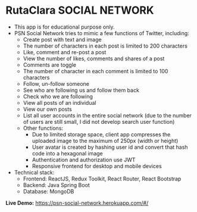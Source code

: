 # RutaClara SOCIAL NETWORK

- This app is for educational purpose only.
- PSN Social Network tries to mimic a few functions of Twitter, including:
  - Create post with text and image
  - The number of characters in each post is limited to 200 characters
  - Like, comment and re-post a post
  - View the number of likes, comments and shares of a post
  - Comments are toggle
  - The number of character in each comment is limited to 100 characters
  - Follow, un-follow someone
  - See who are following us and follow them back
  - Check who we are following
  - View all posts of an individual
  - View our own posts
  - List all user accounts in the entire social network (due to the number of users are still small, I did not develop search user function)
  - Other functions:
    - Due to limited storage space, client app compresses the uploaded image to the maximum of 250px (width or height)
    - User avatar is created by hashing user id and convert that hash code into a hexagonal image
    - Authentication and authorization use JWT
    - Responsive frontend for desktop and mobile devices
- Technical stack:
  - Frontend: ReactJS, Redux Toolkit, React Router, React Bootstrap
  - Backend: Java Spring Boot
  - Database: MongoDB

**Live Demo:**
https://psn-social-network.herokuapp.com/#/
